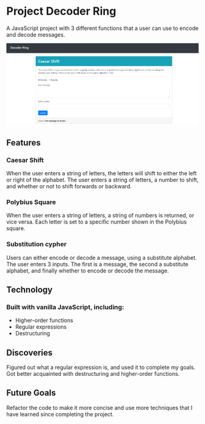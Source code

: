 # Project Decoder Ring
A JavaScript project with 3 different functions that a user can use to encode and decode messages.

![Decoder Ring](/decoder-ring.png "Decoder Ring")

## Features
### Caesar Shift
When the user enters a string of letters, the letters will shift to either the left or right of the alphabet.
The user enters a string of letters, a number to shift, and whether or not to shift forwards or backward.

### Polybius Square
When the user enters a string of letters, a string of numbers is returned, or vice versa.
Each letter is set to a specific number shown in the Polybius square.

### Substitution cypher
Users can either encode or decode a message, using a substitute alphabet.
The user enters 3 inputs. The first is a message, the second a substitute alphabet, 
and finally whether to encode or decode the message.

## Technology
### Built with vanilla JavaScript, including:
- Higher-order functions
- Regular expressions
- Destructuring

## Discoveries
Figured out what a regular expression is, and used it to complete my goals. Got better acquainted with 
destructuring and higher-order functions.

## Future Goals
Refactor the code to make it more concise and use more techniques that I have learned since completing the project.

